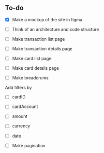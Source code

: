 ## To-do

- [x] Make a mockup of the site in figma

- [ ] Think of an architecture and code structure

- [ ] Make transaction list page
- [ ] Make transaction details page
- [ ] Make card list page
- [ ] Make card details page
- [ ] Make breadcrums

Add filters by
- [ ] cardID
- [ ] cardAccount
- [ ] amount
- [ ] currency
- [ ] date

- [ ] Make pagination